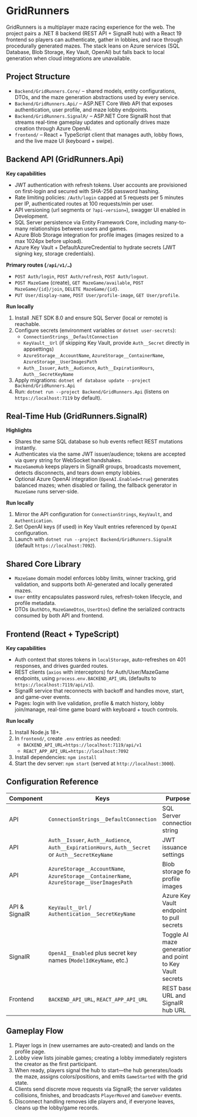# GridRunners

GridRunners is a multiplayer maze racing experience for the web. The project pairs a .NET 8 backend (REST API + SignalR hub) with a React 19 frontend so players can authenticate, gather in lobbies, and race through procedurally generated mazes. The stack leans on Azure services (SQL Database, Blob Storage, Key Vault, OpenAI) but falls back to local generation when cloud integrations are unavailable.

## Project Structure
- `Backend/GridRunners.Core/` – shared models, entity configurations, DTOs, and the maze generation abstractions used by every service.
- `Backend/GridRunners.Api/` – ASP.NET Core Web API that exposes authentication, user profile, and maze lobby endpoints.
- `Backend/GridRunners.SignalR/` – ASP.NET Core SignalR host that streams real-time gameplay updates and optionally drives maze creation through Azure OpenAI.
- `frontend/` – React + TypeScript client that manages auth, lobby flows, and the live maze UI (keyboard + swipe).

## Backend API (GridRunners.Api)
**Key capabilities**
- JWT authentication with refresh tokens. User accounts are provisioned on first-login and secured with SHA-256 password hashing.
- Rate limiting policies: `/Auth/login` capped at 5 requests per 5 minutes per IP, authenticated routes at 100 requests/min per user.
- API versioning (url segments or `?api-version=`), swagger UI enabled in Development.
- SQL Server persistence via Entity Framework Core, including many-to-many relationships between users and games.
- Azure Blob Storage integration for profile images (images resized to a max 1024px before upload).
- Azure Key Vault + DefaultAzureCredential to hydrate secrets (JWT signing key, storage credentials).

**Primary routes (`/api/v1/…`)**
- `POST Auth/login`, `POST Auth/refresh`, `POST Auth/logout`.
- `POST MazeGame` (create), `GET MazeGame/available`, `POST MazeGame/{id}/join`, `DELETE MazeGame/{id}`.
- `PUT User/display-name`, `POST User/profile-image`, `GET User/profile`.

**Run locally**
1. Install .NET SDK 8.0 and ensure SQL Server (local or remote) is reachable.
2. Configure secrets (environment variables or `dotnet user-secrets`):
   - `ConnectionStrings__DefaultConnection`
   - `KeyVault__Url` (if skipping Key Vault, provide `Auth__Secret` directly in appsettings)
   - `AzureStorage__AccountName`, `AzureStorage__ContainerName`, `AzureStorage__UserImagesPath`
   - `Auth__Issuer`, `Auth__Audience`, `Auth__ExpirationHours`, `Auth__SecretKeyName`
3. Apply migrations: `dotnet ef database update --project Backend/GridRunners.Api`
4. Run: `dotnet run --project Backend/GridRunners.Api` (listens on `https://localhost:7119` by default).

## Real-Time Hub (GridRunners.SignalR)
**Highlights**
- Shares the same SQL database so hub events reflect REST mutations instantly.
- Authenticates via the same JWT issuer/audience; tokens are accepted via query string for WebSocket handshakes.
- `MazeGameHub` keeps players in SignalR groups, broadcasts movement, detects disconnects, and tears down empty lobbies.
- Optional Azure OpenAI integration (`OpenAI.Enabled=true`) generates balanced mazes; when disabled or failing, the fallback generator in `MazeGame` runs server-side.

**Run locally**
1. Mirror the API configuration for `ConnectionStrings`, `KeyVault`, and `Authentication`.
2. Set OpenAI keys (if used) in Key Vault entries referenced by `OpenAI` configuration.
3. Launch with `dotnet run --project Backend/GridRunners.SignalR` (default `https://localhost:7092`).

## Shared Core Library
- `MazeGame` domain model enforces lobby limits, winner tracking, grid validation, and supports both AI-generated and locally generated mazes.
- `User` entity encapsulates password rules, refresh-token lifecycle, and profile metadata.
- DTOs (`AuthDto`, `MazeGameDtos`, `UserDtos`) define the serialized contracts consumed by both API and frontend.

## Frontend (React + TypeScript)
**Key capabilities**
- Auth context that stores tokens in `localStorage`, auto-refreshes on 401 responses, and drives guarded routes.
- REST clients (`axios` with interceptors) for Auth/User/MazeGame endpoints, using `process.env.BACKEND_API_URL` (defaults to `https://localhost:7119/api/v1`).
- SignalR service that reconnects with backoff and handles move, start, and game-over events.
- Pages: login with live validation, profile & match history, lobby join/manage, real-time game board with keyboard + touch controls.

**Run locally**
1. Install Node.js 18+.
2. In `frontend/`, create `.env` entries as needed:
   - `BACKEND_API_URL=https://localhost:7119/api/v1`
   - `REACT_APP_API_URL=https://localhost:7092`
3. Install dependencies: `npm install`
4. Start the dev server: `npm start` (served at `http://localhost:3000`).

## Configuration Reference
| Component | Keys | Purpose |
|-----------|------|---------|
| API | `ConnectionStrings__DefaultConnection` | SQL Server connection string |
| API | `Auth__Issuer`, `Auth__Audience`, `Auth__ExpirationHours`, `Auth__Secret` or `Auth__SecretKeyName` | JWT issuance settings |
| API | `AzureStorage__AccountName`, `AzureStorage__ContainerName`, `AzureStorage__UserImagesPath` | Blob storage for profile images |
| API & SignalR | `KeyVault__Url` / `Authentication__SecretKeyName` | Azure Key Vault endpoint to pull secrets |
| SignalR | `OpenAI__Enabled` plus secret key names (`ModelIdKeyName`, etc.) | Toggle AI maze generation and point to Key Vault secrets |
| Frontend | `BACKEND_API_URL`, `REACT_APP_API_URL` | REST base URL and SignalR hub URL |

## Gameplay Flow
1. Player logs in (new usernames are auto-created) and lands on the profile page.
2. Lobby view lists joinable games; creating a lobby immediately registers the creator as the first participant.
3. When ready, players signal the hub to start—the hub generates/loads the maze, assigns colors/positions, and emits `GameStarted` with the grid state.
4. Clients send discrete move requests via SignalR; the server validates collisions, finishes, and broadcasts `PlayerMoved` and `GameOver` events.
5. Disconnect handling removes idle players and, if everyone leaves, cleans up the lobby/game records.

